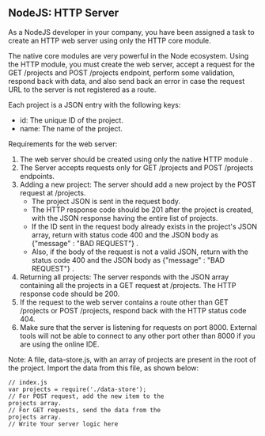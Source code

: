 ## NodeJS: HTTP Server

As a NodeJS developer in your company, you have been assigned a
task to create an HTTP web server using only the HTTP core module.

The native core modules are very powerful in the Node ecosystem.
Using the HTTP module, you must create the web server, accept a
request for the GET /projects and POST /projects endpoint, perform
some validation, respond back with data, and also send back an error in
case the request URL to the server is not registered as a route.

Each project is a JSON entry with the following keys:
- id: The unique ID of the project.
- name: The name of the project.

Requirements for the web server:
1. The web server should be created using only the native HTTP
module .
2. The Server accepts requests only for GET /projects and POST
/projects endpoints.
3. Adding a new project: The server should add a new project by the
POST request at /projects.
    - The project JSON is sent in the request body.
    - The HTTP response code should be 201 after the project is
    created, with the JSON response having the entire list of
    projects.
    - If the ID sent in the request body already exists in the
    project's JSON array, return with status code 400 and the
    JSON body as {"message" : "BAD REQUEST"} .
    - Also, if the body of the request is not a valid JSON, return
    with the status code 400 and the JSON body as {"message"
    : "BAD REQUEST"} .
4. Returning all projects: The server responds with the JSON array
containing all the projects in a GET request at /projects. The HTTP
response code should be 200.
5. If the request to the web server contains a route other than GET
/projects or POST /projects, respond back with the HTTP status
code 404.
6. Make sure that the server is listening for requests on port 8000.
External tools will not be able to connect to any other port other
than 8000 if you are using the online IDE.

Note: A file, data-store.js, with an array of projects are present in the
root of the project. Import the data from this file, as shown below:

```
// index.js
var projects = require('./data-store');
// For POST request, add the new item to the
projects array.
// For GET requests, send the data from the
projects array.
// Write Your server logic here
```